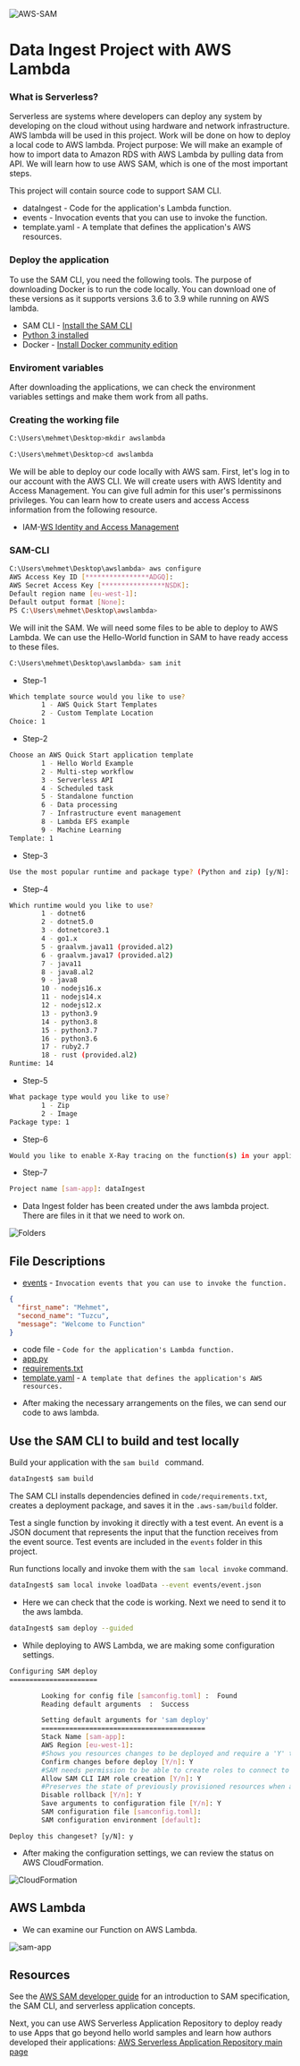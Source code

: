 ![AWS-SAM](images/aws_sam2.png)

# Data Ingest Project with AWS Lambda

### What is Serverless?
Serverless are systems where developers can deploy any system by developing on the cloud without using hardware and network infrastructure.
AWS lambda will be used in this project. Work will be done on how to deploy a local code to AWS lambda. Project purpose: We will make an example of how to import data to Amazon RDS with AWS Lambda by pulling data from API. We will learn how to use AWS SAM, which is one of the most important steps.

This project will contain source code to support SAM CLI.

- dataIngest - Code for the application's Lambda function.
- events - Invocation events that you can use to invoke the function.
- template.yaml - A template that defines the application's AWS resources.

### Deploy the application

To use the SAM CLI, you need the following tools.
The purpose of downloading Docker is to run the code locally.
You can download one of these versions as it supports versions 3.6 to 3.9 while running on AWS lambda.

* SAM CLI - [Install the SAM CLI](https://docs.aws.amazon.com/serverless-application-model/latest/developerguide/serverless-sam-cli-install.html)
* [Python 3 installed](https://www.python.org/downloads/)
* Docker - [Install Docker community edition](https://hub.docker.com/search/?type=edition&offering=community)


### Enviroment variables
After downloading the applications, we can check the environment variables settings and make them work from all paths.

### Creating the working file
```bash
C:\Users\mehmet\Desktop>mkdir awslambda
```
```bash
C:\Users\mehmet\Desktop>cd awslambda
```

We will be able to deploy our code locally with AWS sam. First, let's log in to our account with the AWS CLI.
We will create users with AWS Identity and Access Management. You can give full admin for this user's permissinons privileges. You can learn how to create users and access Access information from the following resource.

* IAM-[WS Identity and Access Management](https://docs.aws.amazon.com/IAM/latest/UserGuide/getting-started_create-admin-group.html)

### SAM-CLI

```bash
C:\Users\mehmet\Desktop\awslambda> aws configure
AWS Access Key ID [****************ADGQ]:
AWS Secret Access Key [****************NSDK]: 
Default region name [eu-west-1]: 
Default output format [None]: 
PS C:\Users\mehmet\Desktop\awslambda>
```

We will init the SAM. We will need some files to be able to deploy to AWS Lambda. We can use the Hello-World function in SAM to have ready access to these files.

```bash
C:\Users\mehmet\Desktop\awslambda> sam init
```

* Step-1
```bash
Which template source would you like to use?
        1 - AWS Quick Start Templates       
        2 - Custom Template Location        
Choice: 1
```

* Step-2
```bash
Choose an AWS Quick Start application template
        1 - Hello World Example
        2 - Multi-step workflow
        3 - Serverless API     
        4 - Scheduled task
        5 - Standalone function
        6 - Data processing
        7 - Infrastructure event management
        8 - Lambda EFS example
        9 - Machine Learning
Template: 1
```
* Step-3
```bash
Use the most popular runtime and package type? (Python and zip) [y/N]: N
```

* Step-4
```bash
Which runtime would you like to use?
        1 - dotnet6
        2 - dotnet5.0
        3 - dotnetcore3.1
        4 - go1.x
        5 - graalvm.java11 (provided.al2)
        6 - graalvm.java17 (provided.al2)
        7 - java11
        8 - java8.al2
        9 - java8
        10 - nodejs16.x
        11 - nodejs14.x
        12 - nodejs12.x
        13 - python3.9
        14 - python3.8
        15 - python3.7
        16 - python3.6
        17 - ruby2.7
        18 - rust (provided.al2)
Runtime: 14
```
* Step-5
```bash
What package type would you like to use?
        1 - Zip
        2 - Image
Package type: 1
```
* Step-6
```bash
Would you like to enable X-Ray tracing on the function(s) in your application?  [y/N]: N
```
* Step-7
```bash
Project name [sam-app]: dataIngest
```
* Data Ingest folder has been created under the aws lambda project. There are files in it that we need to work on.

![Folders](images/project_folders.png)


## File Descriptions
- [events](events/event.json) - `Invocation events that you can use to invoke the function.`

```json
{
  "first_name": "Mehmet",
  "second_name": "Tuzcu",
  "message": "Welcome to Function"
}
```
- code file - `Code for the application's Lambda function.`
- [app.py](code/app.py)
- [requirements.txt](requirements.txt)
- [template.yaml](template.yaml) - `A template that defines the application's AWS resources.`


* After making the necessary arrangements on the files, we can send our code to aws lambda.


## Use the SAM CLI to build and test locally

Build your application with the `sam build ` command.

```bash
dataIngest$ sam build
```

The SAM CLI installs dependencies defined in `code/requirements.txt`, creates a deployment package, and saves it in the `.aws-sam/build` folder.

Test a single function by invoking it directly with a test event. An event is a JSON document that represents the input that the function receives from the event source. Test events are included in the `events` folder in this project.

Run functions locally and invoke them with the `sam local invoke` command.

```bash
dataIngest$ sam local invoke loadData --event events/event.json
```

* Here we can check that the code is working. Next we need to send it to the aws lambda.

```bash
dataIngest$ sam deploy --guided              
```

* While deploying to AWS Lambda, we are making some configuration settings.
```bash
Configuring SAM deploy
======================

        Looking for config file [samconfig.toml] :  Found
        Reading default arguments  :  Success

        Setting default arguments for 'sam deploy'
        =========================================
        Stack Name [sam-app]:
        AWS Region [eu-west-1]:
        #Shows you resources changes to be deployed and require a 'Y' to initiate deploy
        Confirm changes before deploy [Y/n]: Y
        #SAM needs permission to be able to create roles to connect to the resources in your template
        Allow SAM CLI IAM role creation [Y/n]: Y
        #Preserves the state of previously provisioned resources when an operation fails
        Disable rollback [Y/n]: Y
        Save arguments to configuration file [Y/n]: Y
        SAM configuration file [samconfig.toml]: 
        SAM configuration environment [default]: 

```

```
Deploy this changeset? [y/N]: y
```

* After making the configuration settings, we can review the status on AWS CloudFormation.

![CloudFormation](images/CloudFormation.png)

## AWS Lambda
* We can examine our Function on AWS Lambda.

![sam-app](images/sam-app.png)



## Resources

See the [AWS SAM developer guide](https://docs.aws.amazon.com/serverless-application-model/latest/developerguide/what-is-sam.html) for an introduction to SAM specification, the SAM CLI, and serverless application concepts.

Next, you can use AWS Serverless Application Repository to deploy ready to use Apps that go beyond hello world samples and learn how authors developed their applications: [AWS Serverless Application Repository main page](https://aws.amazon.com/serverless/serverlessrepo/)
